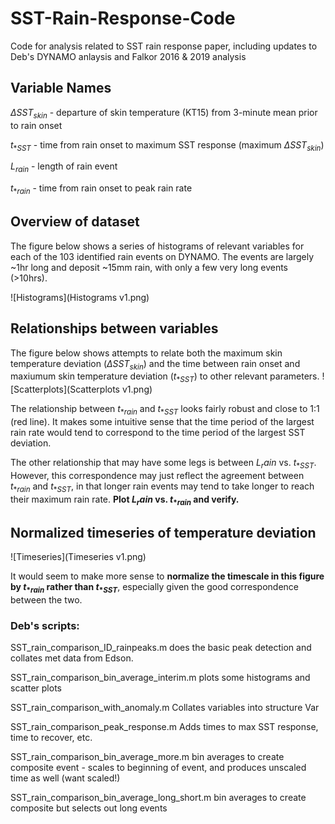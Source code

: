 # SST-Rain-Response-Code
Code for analysis related to SST rain response paper, including updates to Deb's DYNAMO anlaysis and Falkor 2016 &amp; 2019 analysis

## Variable Names

$\Delta SST_{skin}$ - departure of skin temperature (KT15) from 3-minute mean prior to rain onset

$t_{*SST}$ - time from rain onset to maximum SST response (maximum $\Delta SST_{skin}$)

$L_{rain}$ - length of rain event

$t_{*rain}$ - time from rain onset to peak rain rate


## Overview of dataset

The figure below shows a series of histograms of relevant variables for each of the 103 identified rain events on DYNAMO.
The events are largely ~1hr long and deposit ~15mm rain, with only a few very long events (>10hrs).

![Histograms](Histograms v1.png)


## Relationships between variables

The figure below shows attempts to relate both the maximum skin temperature deviation ($\Delta SST_{skin}$) and the time between rain onset and maxiumum skin temperature deviation ($t_{*SST}$) to other relevant parameters.
![Scatterplots](Scatterplots v1.png)

The relationship between $t_{*rain}$ and $t_{*SST}$ looks fairly robust and close to 1:1 (red line). It makes some intuitive sense that the time period of the largest rain rate would tend to correspond to the time period of the largest SST deviation.

The other relationship that may have some legs is between $L_rain$ vs. $t_{*SST}$. However, this correspondence may just reflect the agreement between $t_{*rain}$ and $t_{*SST}$, in that longer rain events may tend to take longer to reach their maximum rain rate. **Plot $L_rain$ vs. $t_{*rain}$ and verify.** 

## Normalized timeseries of temperature deviation

![Timeseries](Timeseries v1.png)

It would seem to make more sense to **normalize the timescale in this figure by $t_{*rain}$ rather than $t_{*SST}$**, especially given the good correspondence between the two.


### Deb's scripts:
SST_rain_comparison_ID_rainpeaks.m  does the basic peak detection and collates met data from Edson.

SST_rain_comparison_bin_average_interim.m   plots some histograms and scatter
plots

SST_rain_comparison_with_anomaly.m    Collates variables into structure Var

SST_rain_comparison_peak_response.m   Adds times to max SST response, time to
recover, etc.

SST_rain_comparison_bin_average_more.m   bin averages to create composite
event - scales to beginning of event, and produces unscaled time as well (want
scaled!)

SST_rain_comparison_bin_average_long_short.m   bin averages to create
composite but selects out long events
